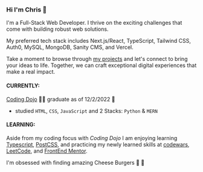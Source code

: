 ### Hi I'm Chris :wave:
I'm a Full-Stack Web Developer.  I thrive on the exciting challenges that come with building robust web solutions.

My preferred tech stack includes Next.js/React, TypeScript, Tailwind CSS, Auth0, MySQL, MongoDB, Sanity CMS, and Vercel.  

Take a moment to browse through [my projects](https://www.chrisnowicki.io) and let's connect to bring your ideas to life.  Together, we can craft exceptional digital experiences that make a real impact.

#### **CURRENTLY:**
[Coding Dojo](https://www.codingdojo.com) 👨‍🎓 graduate as of 12/2/2022  🙌
  - studied `HTML`, `CSS`, `JavaScript` and 2 Stacks: `Python` & `MERN`

#### **LEARNING:**
Aside from my coding focus with *Coding Dojo* I am enjoying learning [Typescript](https://www.typescriptlang.org/), [PostCSS](https://postcss.org/), and practicing my newly learned skills at [codewars](https://www.codewars.com/), [LeetCode](https://leetcode.com/), and [FrontEnd Mentor](https://www.frontendmentor.io/).

I'm obsessed with finding amazing Cheese Burgers 🍔 🤤
<!---
chris-nowicki/chris-nowicki is a ✨ special ✨ repository because its `README.md` (this file) appears on your GitHub profile.
You can click the Preview link to take a look at your changes.
--->
